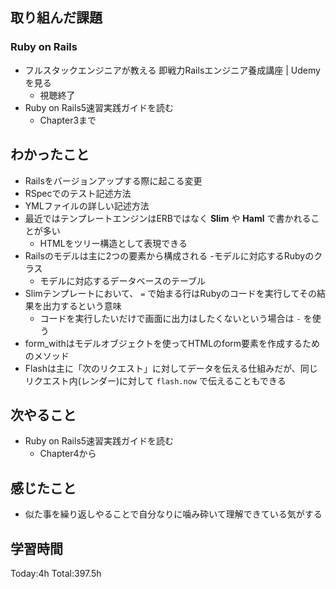 ## 取り組んだ課題
### Ruby on Rails
- フルスタックエンジニアが教える 即戦力Railsエンジニア養成講座 | Udemyを見る
  - 視聴終了
- Ruby on Rails5速習実践ガイドを読む
  - Chapter3まで
## わかったこと
- Railsをバージョンアップする際に起こる変更
- RSpecでのテスト記述方法
- YMLファイルの詳しい記述方法
- 最近ではテンプレートエンジンはERBではなく **Slim** や **Haml** で書かれることが多い
	- HTMLをツリー構造として表現できる
- Railsのモデルは主に2つの要素から構成される
	 -モデルに対応するRubyのクラス
	- モデルに対応するデータベースのテーブル
- Slimテンプレートにおいて、 `=` で始まる行はRubyのコードを実行してその結果を出力するという意味
	- コードを実行したいだけで画面に出力はしたくないという場合は `-` を使う
- form_withはモデルオブジェクトを使ってHTMLのform要素を作成するためのメソッド
- Flashは主に「次のリクエスト」に対してデータを伝える仕組みだが、同じリクエスト内(レンダー)に対して `flash.now` で伝えることもできる
## 次やること
- Ruby on Rails5速習実践ガイドを読む
  - Chapter4から
## 感じたこと
- 似た事を繰り返しやることで自分なりに噛み砕いて理解できている気がする
## 学習時間
Today:4h Total:397.5h